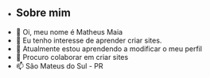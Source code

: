 -  ## Sobre mim ##
- 👋 Oi, meu nome é Matheus Maia
- 👀 Eu tenho interesse de aprender criar sites.
- 🌱 Atualmente estou aprendendo a modificar o meu perfil
- 💞️ Procuro colaborar em criar sites
- 📫 São Mateus do Sul - PR 




